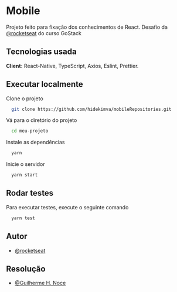 
# Mobile

Projeto feito para fixação dos conhecimentos de React.
Desafio da [@rocketseat](https://github.com/rocketseat-education) do curso GoStack


## Tecnologias usada

**Client:** React-Native, TypeScript, Axios, Eslint, Prettier.

  ## Executar localmente

Clone o projeto

```bash
  git clone https://github.com/hidekimva/mobileRepositories.git
```

Vá para o diretório do projeto

```bash
  cd meu-projeto
```

Instale as dependências

```bash
  yarn
```

Inicie o servidor

```bash
  yarn start
```
## Rodar testes

Para executar testes, execute o seguinte comando

```bash
  yarn test
```

  
## Autor

- [@rocketseat](https://github.com/rocketseat-education)

## Resolução
- [@Guilherme H. Noce](https://github.com/hidekimva)


  

